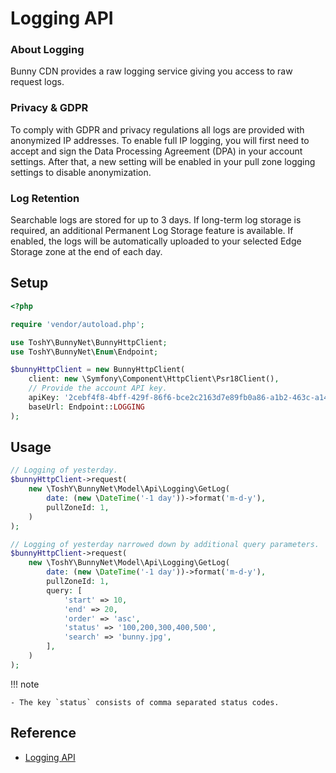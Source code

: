 # Logging API

### About Logging
Bunny CDN provides a raw logging service giving you access to raw request logs.

### Privacy & GDPR
To comply with GDPR and privacy regulations all logs are provided with anonymized IP addresses. To enable full IP logging, you will first need to accept and sign the Data Processing Agreement (DPA) in your account settings. After that, a new setting will be enabled in your pull zone logging settings to disable anonymization.

### Log Retention
Searchable logs are stored for up to 3 days. If long-term log storage is required, an additional Permanent Log Storage feature is available. If enabled, the logs will be automatically uploaded to your selected Edge Storage zone at the end of each day.

## Setup

```php
<?php

require 'vendor/autoload.php';

use ToshY\BunnyNet\BunnyHttpClient;
use ToshY\BunnyNet\Enum\Endpoint;

$bunnyHttpClient = new BunnyHttpClient(
    client: new \Symfony\Component\HttpClient\Psr18Client(),
    // Provide the account API key.
    apiKey: '2cebf4f8-4bff-429f-86f6-bce2c2163d7e89fb0a86-a1b2-463c-a142-11eba8811989',
    baseUrl: Endpoint::LOGGING
);
```

## Usage

```php
// Logging of yesterday.
$bunnyHttpClient->request(
    new \ToshY\BunnyNet\Model\Api\Logging\GetLog(
        date: (new \DateTime('-1 day'))->format('m-d-y'),
        pullZoneId: 1,
    )
);

// Logging of yesterday narrowed down by additional query parameters.
$bunnyHttpClient->request(
    new \ToshY\BunnyNet\Model\Api\Logging\GetLog(
        date: (new \DateTime('-1 day'))->format('m-d-y'),
        pullZoneId: 1,
        query: [
            'start' => 10,
            'end' => 20,
            'order' => 'asc',
            'status' => '100,200,300,400,500',
            'search' => 'bunny.jpg',
        ],
    )
);
```

!!! note

    - The key `status` consists of comma separated status codes.

## Reference

* [Logging API](https://docs.bunny.net/docs/cdn-logging)
